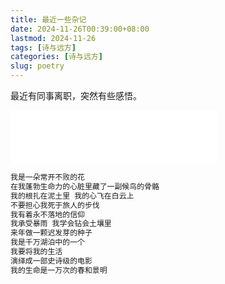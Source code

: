 ```yaml
---
title: 最近一些杂记
date: 2024-11-26T00:39:00+08:00
lastmod: 2024-11-26
tags: [诗与远方]
categories: [诗与远方]
slug: poetry
---
```

<!--more-->
最近有同事离职，突然有些感悟。
<!--more-->
<iframe frameborder="no" border="0" marginwidth="0" marginheight="0" width=330 height=86 src="//music.163.com/outchain/player?type=2&id=2131024230&auto=1&height=66"></iframe>
<br>

```go
我是一朵常开不败的花
在我蓬勃生命力的心脏里藏了一副候鸟的骨骼
我的根扎在泥土里 我的心飞在白云上
不要担心我死于旅人的步伐
我有着永不落地的信仰
我承受暴雨 我学会钻会土壤里
来年做一颗迟发芽的种子
我是千万湖泊中的一个
我要将我的生活
演绎成一部史诗级的电影
我的生命是一万次的春和景明
```